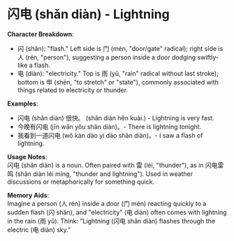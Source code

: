 # **闪电 (shǎn diàn) - Lightning**

**Character Breakdown**:  
- 闪 (shǎn): "flash." Left side is 门 (mén, "door/gate" radical); right side is 人 (rén, "person"), suggesting a person inside a door dodging swiftly-like a flash.  
- 电 (diàn): "electricity." Top is 雨 (yǔ, "rain" radical without last stroke); bottom is 申 (shēn, "to stretch" or "state"), commonly associated with things related to electricity or thunder.

**Examples**:  
- 闪电 (shǎn diàn) 很快。 (shǎn diàn hěn kuài.) - Lightning is very fast.  
- 今晚有闪电 (jīn wǎn yǒu shǎn diàn)。- There is lightning tonight.  
- 我看到一道闪电 (wǒ kàn dào yí dào shǎn diàn)。- I saw a flash of lightning.

**Usage Notes**:  
闪电 (shǎn diàn) is a noun. Often paired with 雷 (léi, "thunder"), as in 闪电雷鸣 (shǎn diàn léi míng, "thunder and lightning"). Used in weather discussions or metaphorically for something quick.

**Memory Aids**:  
Imagine a person (人 rén) inside a door (门 mén) reacting quickly to a sudden flash (闪 shǎn), and "electricity" (电 diàn) often comes with lightning in the rain (雨 yǔ). Think: "Lightning (闪电 shǎn diàn) flashes through the electric (电 diàn) sky."
